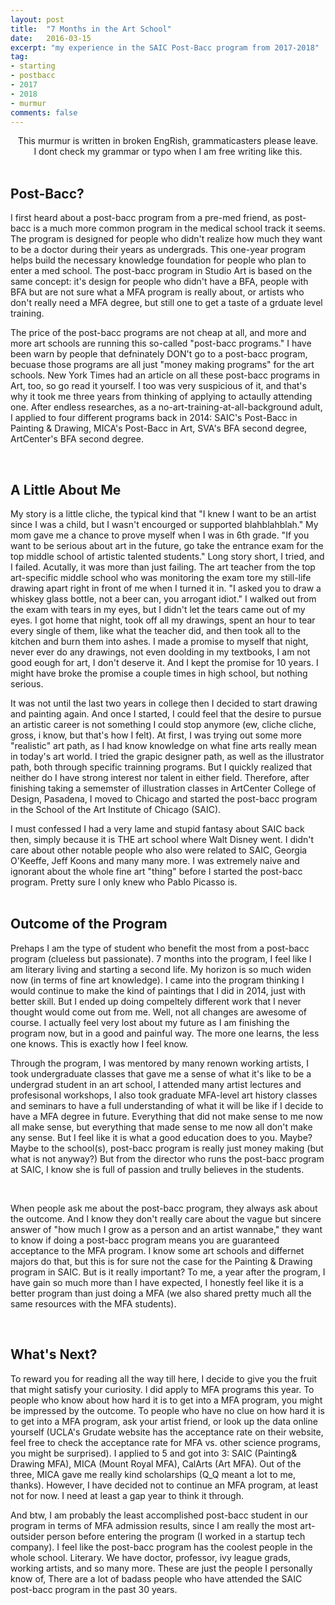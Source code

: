 ```yaml
---
layout: post
title:  "7 Months in the Art School"
date:   2016-03-15
excerpt: "my experience in the SAIC Post-Bacc program from 2017-2018"
tag:
- starting
- postbacc
- 2017
- 2018
- murmur
comments: false 
---
```


<center> This murmur is written in broken EngRish, grammaticasters please leave. </center>
<center> I dont check my grammar or typo when I am free writing like this. </center>

<br>

## Post-Bacc?

I first heard about a post-bacc program from a pre-med friend, as post-bacc is a much more common program in the medical school track it seems.  The program is designed for people who didn't realize how much they want to be a doctor during their years as undergrads.  This one-year program helps build the necessary knowledge foundation for people who plan to enter a med school.  The post-bacc program in Studio Art is based on the same concept: it's design for people who didn't have a BFA, people with BFA but are not sure what a MFA program is really about, or artists who don't really need a MFA degree, but still one to get a taste of a grduate level training.  

The price of the post-bacc programs are not cheap at all, and more and more art schools are running this so-called "post-bacc programs."  I have been warn by people that defninately DON't go to a post-bacc program, becuase those programs are all just "money making programs" for the art schools.  New York Times had an article on all these post-bacc programs in Art, too, so go read it yourself.  I too was very suspicious of it, and that's why it took me three years from thinking of applying to actaully attending one.  After endless researches, as a no-art-training-at-all-background adult, I applied to four different programs back in 2014: SAIC's Post-Bacc in Painting & Drawing, MICA's Post-Bacc in Art, SVA's BFA second degree, ArtCenter's BFA second degree. 

<br>

## A Little About Me

My story is a little cliche, the typical kind that "I knew I want to be an artist since I was a child, but I wasn't encourged or supported blahblahblah."  My mom gave me a chance to prove myself when I was in 6th grade. "If you want to be serious about art in the future, go take the entrance exam for the top middle school of artistic talented students." Long story short, I tried, and I failed. Acutally, it was more than just failing. The art teacher from the top art-specific middle school who was monitoring the exam tore my still-life drawing apart right in front of me when I turned it in.  "I asked you to draw a whiskey glass bottle, not a beer can, you arrogant idiot." I walked out from the exam with tears in my eyes, but I didn't let the tears came out of my eyes. I got home that night, took off all my drawings, spent an hour to tear every single of them, like what the teacher did, and then took all to the kitchen and burn them into ashes. I made a promise to myself that night, never ever do any drawings, not even doolding in my textbooks, I am not good eough for art, I don't deserve it. And I kept the promise for 10 years. I might have broke the promise a couple times in high school, but nothing serious.  

It was not until the last two years in college then I decided to start drawing and painting again. And once I started, I could feel that the desire to pursue an artistic career is not something I could stop anymore (ew, cliche cliche, gross, i know, but that's how I felt).  At first, I was trying out some more "realistic" art path, as I had know knowledge on what fine arts really mean in today's art world.  I tried the grapic designer path, as well as the illustrator path, both through specific trainning programs.  But I quickly realized that neither do I have strong interest nor talent in either field.  Therefore, after finishing taking a sememster of illustration classes in ArtCenter College of Design, Pasadena, I moved to Chicago and started the post-bacc program in the School of the Art Institute of Chicago (SAIC).  

I must confessed I had a very lame and stupid fantasy about SAIC back then, simply because it is THE art school where Walt Disney went.  I didn't care about other notable people who also were related to SAIC, Georgia O'Keeffe, Jeff Koons and many many more.  I was extremely naive and ignorant about the whole fine art "thing" before I started the post-bacc program.  Pretty sure I only knew who Pablo Picasso is.  
<br>

## Outcome of the Program

Prehaps I am the type of student who benefit the most from a post-bacc program (clueless but passionate).  7 months into the program, I feel like I am literary living and starting a second life. My horizon is so much widen now (in terms of fine art knowledge).  I came into the program thinking I would continue to make the kind of paintings that I did in 2014, just with better skill.  But I ended up doing compeltely different work that I never thought would come out from me.  Well, not all changes are awesome of course. I actually feel very lost about my future as I am finishing the program now, but in a good and painful way.  The more one learns, the less one knows. This is exactly how I feel know.  

Through the program, I was mentored by many renown working artists, I took undergraduate classes that gave me a sense of what it's like to be a undergrad student in an art school, I attended many artist lectures and profesisonal workshops, I also took graduate MFA-level art history classes and seminars to have a full understanding of what it will be like if I decide to have a MFA degree in future.  Everything that did not make sense to me now all make sense, but everything that made sense to me now all don't make any sense.  But I feel like it is what a good education does to you. Maybe?  Maybe to the school(s), post-bacc program is really just money making (but what is not anyway?) But from the director who runs the post-bacc program at SAIC, I know she is full of passion and trully believes in the students. 

<br>

When people ask me about the post-bacc program, they always ask about the outcome. And I know they don't really care about the vague but sincere answer of "how much I grow as a person and an artist wannabe," they want to know if doing a post-bacc program means you are guaranteed acceptance to the MFA program. I know some art schools and differnet majors do that, but this is for sure not the case for the Painting & Drawing program in SAIC.  But is it really important? To me, a year after the program, I have gain so much more than I have expected, I honestly feel like it is a better program than just doing a MFA (we also shared pretty much all the same resources with the MFA students).  

<br>

## What's Next?

To reward you for reading all the way till here, I decide to give you the fruit that might satisfy your curiosity.  I did apply to MFA programs this year.  To people who know about how hard it is to get into a MFA program, you might be impressed by the outcome. To people who have no clue on how hard it is to get into a MFA program, ask your artist friend, or look up the data online yourself (UCLA's Grudate website has the acceptance rate on their website, feel free to check the acceptance rate for MFA vs. other science programs, you might be surprised).  I applied to 5 and got into 3: SAIC (Painting& Drawing MFA), MICA (Mount Royal MFA), CalArts (Art MFA).  Out of the three, MICA gave me really kind scholarships (Q_Q meant a lot to me, thanks).  However, I have decided not to continue an MFA program, at least not for now. I need at least a gap year to think it through.  

And btw, I am probably the least accomplished post-bacc student in our program in terms of MFA admission results, since I am really the most art-outsider person before entering the program (I worked in a startup tech company).  I feel like the post-bacc program has the coolest people in the whole school. Literary. We have doctor, professor, ivy league grads, working artists, and so many more. These are just the people I personally know of, There are a lot of badass people who have attended the SAIC post-bacc program in the past 30 years. 




<br>
<br>

